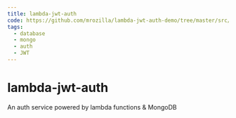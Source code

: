 ```yaml
---
title: lambda-jwt-auth
code: https://github.com/mrozilla/lambda-jwt-auth-demo/tree/master/src/lambda
tags: 
  - database
  - mongo
  - auth
  - JWT
---
```


# lambda-jwt-auth

An auth service powered by lambda functions &amp; MongoDB
